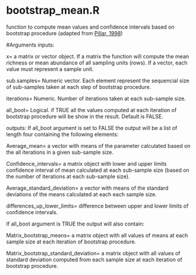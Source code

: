 # bootstrap_mean.R
function to compute mean values and confidence intervals based on bootstrap procedure (adapted from [Pillar, 1998](http://ecoqua.ecologia.ufrgs.br/arquivos/Reprints&Manuscripts/Pillar_1998_AbtractaBot.pdf))

#Arguments
inputs:

x= a matrix or vector object. If a matrix the function will compute the mean richness or mean abundance of all sampling units (rows). If a vector, each value must represent a sample unit.

sub.samples= Numeric vector. Each element represent the sequencial size of sub-samples taken at each step of bootstrap procedure.

iterations= Numeric. Number of iterations taken at each sub-sample size.

all_boot= Logical. if TRUE all the values computed at each iteration of bootstrap procedure will be show in the result. Default is FALSE.


outputs:
If all_boot argument is set to FALSE the output will be a list of length four containing the following elements:

Average_mean= a vector with means of the parameter calculated based on the all iterations in a given sub-sample size.

Confidence_intervals= a matrix object with lower and upper limits confidence interval of mean calculated at each sub-sample size (based on the number of iterations at each sub-sample size).

Average_standard_deviation= a vector with means of the standard deviations of the means calculated at each each sample size.

differences_up_lower_limits= difference between upper and lower limits of confidence intervals.

If all_boot argument is TRUE the output will also contain:

Matrix_bootstrap_means= a matrix object with all values of means at each sample size at each iteration of bootstrap procedure.

Matrix_bootstrap_standard_deviation= a matrix object with all values of standard deviation computed from each sample size at each iteration of bootstrap procedure.



